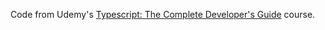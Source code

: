 Code from Udemy's [Typescript: The Complete Developer's Guide](https://www.udemy.com/course/typescript-the-complete-developers-guide/) course.
